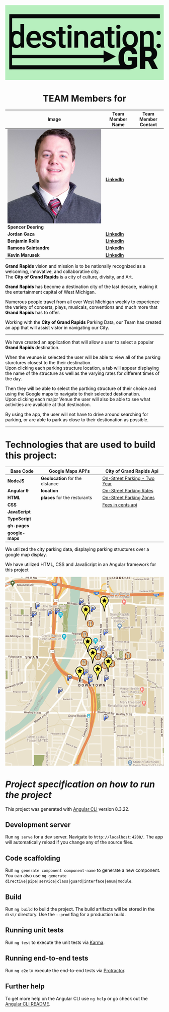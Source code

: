 
<img src = './src/assets/logo.jpg' alt = 'Logo Image'>
 
<h1 align="center" </style>TEAM Members for</h1>




<!-- # *TEAM Members*  for  [ **DestinationGR**](https://benjamindrolls.github.io/GrDecoded/) -->
| Image | **Team Member Name** | Team Member Contact |  
|---| --- | --- |
<img src = './src/assets/spencer.jpg' alt = 'Spencer Image' > **Spencer Deering**    | **[LinkedIn](https://www.linkedin.com/in/spencer-deering-439845b9/)**  
**Jordan Gaza**        | **[LinkedIn](https://www.linkedin.com/in/jordan-k-gaza/)**  
**Benjamin Rolls**     | **[LinkedIn](https://www.linkedin.com/in/benjamin-rolls-8b1788108/)**  
**Ramona Saintandre**  | **[LinkedIn](https://www.linkedin.com/in/ramona-saintandre/)**  
**Kevin Marusek**      | **[LinkedIn](https://www.linkedin.com/in/kevin-marusek/)**  
<style
  type="text/css">
h3 {color:green;}

p {color:black;}
</style>

**Grand Rapids** vision and mission is to be nationally recognized as a welcoming, innovative, and collaborative city.   
The **City of Grand Rapids** is a city of culture, divisity, and Art.   

 **Grand Rapids** has become a destination city of the last decade, making it the entertainment capital of West Michigan.   

Numerous people travel from all over West Michigan weekly to experience the variety of concerts, plays, musicals, conventions and much more that **Grand Rapids** has to offer. 

Working with the **City of Grand Rapids** Parking Data, our Team has created an app that will assist vistor in navigating our City. 

***

We have created an application that will allow a user to select a popular **Grand Rapids** destination.  

When the veunue is selected the user will be able to view all of the parking sturctures closest to the their destination.  
Upon clicking each parking structure location, a tab will appear displaying the name of the structure as well as the varying rates for different times of the day. 

Then they will be able to select the  partking structure of their choice and using the Google maps to navigate to their selected destionation.     
Upon clicking each major Venue the user will also be able to see what activities are available at that destination.  

By using the app, the user will not have to drive around searching for parking, or are able to park as close to their destionation as possible.   


***
# Technologies that are used to build this project: 
| Base Code | Google Maps API's | City of Grand Rapids Api |
| --- | --- |  ---- | 
**NodeJS**     | **Geolocation**  for the distance  |  [On-Street Parking - Two Year](https://data.grandrapidsmi.gov/resource/pitz-92py.json)          | 
**Angular 9**  | **location**                       |  [On-Street Parking Rates](https://data.grandrapidsmi.gov/resource/sndu-g7h2.json)  
**HTML**       | **places** for the resturants      |  [On-Street Parking Zones](https://data.grandrapidsmi.gov/resource/s2v3-jher.json) 
**CSS**        |                                    |  [Fees in cents api](https://data.grandrapidsmi.gov/resource/pitz-92py.json?fee_in_cents=0) 
**JavaScript** |
**TypeScript** |
**gh-pages**   |
**google-maps**|


<!-- ## Google Maps API  -->
 

  


We utilized the city parking data, displaying parking structures over a google map display. 



We have utilized HTML, CSS and JavaScript in an Angular framework for this project   

![DestinationGR Demo](./src/assets/destinationGR.gif) 
<!-- **Conclusion**  -->

# ***Project specification on how to run the project*** 

This project was generated with [Angular CLI](https://github.com/angular/angular-cli) version 8.3.22.

## Development server

Run `ng serve` for a dev server. Navigate to `http://localhost:4200/`. The app will automatically reload if you change any of the source files.

## Code scaffolding

Run `ng generate component component-name` to generate a new component. You can also use `ng generate directive|pipe|service|class|guard|interface|enum|module`.

## Build

Run `ng build` to build the project. The build artifacts will be stored in the `dist/` directory. Use the `--prod` flag for a production build.

## Running unit tests

Run `ng test` to execute the unit tests via [Karma](https://karma-runner.github.io).

## Running end-to-end tests

Run `ng e2e` to execute the end-to-end tests via [Protractor](http://www.protractortest.org/).

## Further help

To get more help on the Angular CLI use `ng help` or go check out the [Angular CLI README](https://github.com/angular/angular-cli/blob/master/README.md).
